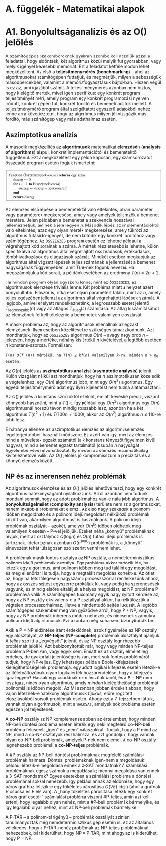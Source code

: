 <?xml version="1.0" encoding="UTF-8" standalone="no"?>

<html xmlns="http://www.w3.org/1999/xhtml"><head><meta name="generator" content="DocBook XSL Stylesheets V1.76.1"/></head><body><div class="appendix" title="A. függelék - Matematikai alapok"><div class="titlepage"><div><div><h1 class="title"><a id="id803256"/>A. függelék - Matematikai alapok</h1></div></div></div><div class="section" title="A1. Bonyolultságanalízis és az O() jelölés"><div class="titlepage"><div><div><h1 class="title"><a id="id803260"/>A1. Bonyolultságanalízis és az O() jelölés</h1></div></div></div><p>A számítógépes szakembereknek gyakran szembe kell nézniük azzal a feladattal, hogy eldöntsék, két algoritmus közül melyik fut gyorsabban, vagy melyik igényel kevesebb memóriát. Ezt a feladatot kétféle módon lehet megközelíteni. Az első a <span class="strong"><strong>teljesítménymérés</strong></span> (<span class="strong"><strong>benchmarking</strong></span>) – ahol az algoritmusokat számítógépen futtatjuk, és megmérjük, milyen a sebességük másodpercekben, valamint a memóriafogyasztásuk bájtokban. Hiszen végül is ez az, ami igazából számít. A teljesítménymérés azonban nem biztos, hogy kielégítő mérték, mivel igen specifikus: egy konkrét program teljesítményét méri, amely program egy konkrét programozási nyelven íródott, konkrét gépen fut, konkrét fordító és bemeneti adatok mellett. A teljesítménymérő program által szolgáltatott egyszerű adatokból nehéz lenne arra következtetni, hogy az algoritmus milyen jól vizsgázik más fordító, más számítógép vagy más adathalmaz esetén.</p><div class="section" title="Aszimptotikus analízis"><div class="titlepage"><div><div><h2 class="title"><a id="id803275"/>Aszimptotikus analízis</h2></div></div></div><p>A második megközelítés az <span class="strong"><strong>algoritmusok</strong></span> matematikai <span class="strong"><strong>elemzésé</strong></span>n (<span class="strong"><strong>analysis of algorithms</strong></span>) alapul, konkrét implementációtól és bemenetektől függetlenül. Ezt a megközelítést egy példa kapcsán, egy számsorozatot összeadó program esetén fogjuk ismertetni:</p><p><span class="inlinemediaobject"><img src="kepek/1105-1.png" alt="Aszimptotikus analízis"/></span></p><p>Az elemzés első lépése a bemenetektől való eltekintés, olyan paraméter vagy paraméterek megkeresése, amely vagy amelyek jellemzők a bemenet méretére. Jelen példában a bemenetet a szekvencia hosszával jellemezhetjük, aminek a jele legyen <span class="emphasis"><em>n</em></span>. Második lépés az implementációktól való eltekintés, azaz egy olyan mérték megkeresése, amely tükrözi az algoritmus futásiidő-igényét, de nem kötődik egy konkrét fordítóhoz vagy számítógéphez. Az <code class="code">ÖSSZEGZÉS</code> program esetén ez lehetne például a végrehajtott kód sorainak a száma. A mérték részletesebb is lehetne, külön specifikálva az algoritmus által végrehajtott összeadások, értékadások, tömbhivatkozások és elágazások számát. Mindkét esetben megkapjuk az algoritmus által végzett lépések teljes számának a jellemzését a bemenet nagyságának függvényében, amit <span class="emphasis"><em>T</em></span>(<span class="emphasis"><em>n</em></span>)-nek fogunk nevezni. Ha megszámoljuk a kód sorait, a példánk esetében az eredmény <span class="emphasis"><em>T</em></span>(<span class="emphasis"><em>n</em></span>) = 2<span class="emphasis"><em>n + </em></span>2.</p><p>Ha minden program olyan egyszerű lenne, mint az <code class="code">ÖSSZEGZÉS</code>, az algoritmusok elemzése triviális lenne. Két probléma miatt a helyzet azért bonyolultabb. Először is, ritka eset olyan paramétert találni, mint az <span class="emphasis"><em>n</em></span>, amely teljes egészében jellemzi az algoritmus által végrehajtott lépések számát. A legjobb, amivel ehelyett rendelkezhetünk, a legrosszabb esetet jelentő <span class="emphasis"><em>T</em></span><sub>legrosszabb</sub>(<span class="emphasis"><em>n</em></span>) vagy az átlagos <span class="emphasis"><em>T</em></span><sub>átlag</sub>(<span class="emphasis"><em>n</em></span>) számítása. Az átlag kiszámításához az elemzőnek fel kell tételeznie a bemenetek valamilyen eloszlását.</p><p>A másik probléma az, hogy az algoritmusok ellenállnak az egzakt elemzésnek. Ilyen esetben közelítésekre szükséges támaszkodnunk. Azt mondhatjuk, hogy az <code class="code">ÖSSZEGZÉS</code> algoritmus <span class="emphasis"><em>O</em></span>(<span class="emphasis"><em>n</em></span>) – avagy nagy ordó <span class="emphasis"><em>n</em></span> – jelezvén, hogy a mértéke, néhány kis értékű <span class="emphasis"><em>n</em></span> kivételével, a legtöbb esetben <span class="emphasis"><em>n</em></span> konstans-szorosa. Formálisan:</p><p><code class="code"><em><span class="remark">T</span></em>(<em><span class="remark">n</span></em>) <em><span class="remark">O</span></em>(<em><span class="remark">f </span></em>(<em><span class="remark">n</span></em>)) mértékű, ha <em><span class="remark">T</span></em>(<em><span class="remark">n</span></em>) ≤ <em><span class="remark">kf</span></em>(<em><span class="remark">n</span></em>) valamilyen <em><span class="remark">k</span></em>-ra, minden <em><span class="remark">n </span></em>&gt;<em><span class="remark"> n</span></em><sub>0</sub> esetén.</code></p><p>Az <span class="emphasis"><em>O</em></span>(<span class="emphasis"><em>n</em></span>) jelölés az <span class="strong"><strong>aszimptotikus analízis</strong></span>t (<span class="strong"><strong>asymptotic analysis</strong></span>) jelenti. Külön vizsgálat nélkül azt mondhatjuk, hogy ha <span class="emphasis"><em>n</em></span> aszimptotikusan közeledik a végtelenhez, egy <span class="emphasis"><em>O</em></span>(<span class="emphasis"><em>n</em></span>) algoritmus jobb, mint egy <span class="emphasis"><em>O</em></span>(<span class="emphasis"><em>n</em></span><sup>2</sup>) algoritmus. Egy egyedi teljesítménymérő adat egy ilyen kijelentést nem tudna alátámasztani.</p><p>Az <span class="emphasis"><em>O</em></span>() jelölés a konstans szorzóktól eltekint, emiatt kevésbé precíz, viszont könnyebb használni, mint a <span class="emphasis"><em>T</em></span>()-t. Így például egy <span class="emphasis"><em>O</em></span>(<span class="emphasis"><em>n</em></span><sup>2</sup>) algoritmus egy <span class="emphasis"><em>O</em></span>(<span class="emphasis"><em>n</em></span>) algoritmusnál hosszú távon mindig rosszabb lesz, azonban ha a két algoritmus <span class="emphasis"><em>T</em></span>(<span class="emphasis"><em>n</em></span><sup>2</sup> + 1) és <span class="emphasis"><em>T</em></span>(100<span class="emphasis"><em>n</em></span> + 1000), akkor az <span class="emphasis"><em>O</em></span>(<span class="emphasis"><em>n</em></span><sup>2</sup>) algoritmus <span class="emphasis"><em>n </em></span>≤<span class="emphasis"><em> </em></span>110-re jobb lesz.</p><p>E hátránya ellenére az aszimptotikus elemzés az algoritmuselemzés legelterjedtebben használt módszere. Ez azért van így, mert az elemzés mind a műveletek egzakt számától (a <span class="emphasis"><em>k</em></span> konstans tényezőt figyelmen kívül hagyva), mind a bemenet egzakt tartalmától (csupán <span class="emphasis"><em>n</em></span> nagyságát figyelembe véve) elvonatkoztat. Ily módon az elemzés matematikailag kivitelezhetővé válik. Az <span class="emphasis"><em>O</em></span>() jelölés jó kompromisszum a precizitás és a könnyű elemzés között.</p></div><div class="section" title="NP és az inherensen nehéz problémák"><div class="titlepage"><div><div><h2 class="title"><a id="id803547"/>NP és az inherensen nehéz problémák</h2></div></div></div><p>Az algoritmusok elemzése és az <span class="emphasis"><em>O</em></span>() jelölés lehetővé teszi, hogy egy konkrét algoritmus hatékonyságáról nyilatkozzunk. Arról azonban nem tudunk mondani semmit, hogy az adott problémához van-e nála jobb algoritmus. A <span class="strong"><strong>bonyolultságelmélet</strong></span> (<span class="strong"><strong>complexity analysis</strong></span>) területe nem az algoritmusokat, hanem inkább a problémákat elemzi. Az első nagy szakadék a polinom időben megoldható és a polinom idejű megoldást nélkülöző problémák között van, akármilyen algoritmust is használnánk. A polinom idejű problémák osztályát – azokét, amelyek <span class="emphasis"><em>O</em></span>(<span class="emphasis"><em>n<sup>k</sup></em></span>) időben oldhatók meg valamilyen <span class="emphasis"><em>k</em></span> esetén – P-vel jelöljük. Ezeket néha „könnyű” problémáknak hívjuk, mert az osztályhoz <span class="emphasis"><em>O</em></span>(log<span class="emphasis"><em>n</em></span>) és <span class="emphasis"><em>O</em></span>(<span class="emphasis"><em>n</em></span>) futási idejű problémák is tartoznak. Idetartoznak azonban <span class="emphasis"><em>O</em></span>(<span class="emphasis"><em>n</em></span><sup>1000</sup>) problémák is, a „könnyű” elnevezést tehát túlságosan szó szerint venni nem lehet.</p><p>A problémák másik fontos osztálya az NP osztály, a nemdeterminisztikus polinom idejű problémák osztálya. Egy probléma akkor tartozik ide, ha létezik egy algoritmus, ami polinom időben meg tud találni egy megoldást, és még ellenőrizni is tudja, hogy a megtalált megoldás korrekt-e. Az ötlet az, hogy ha tetszőlegesen nagyszámú proceszszorral rendelkezünk ahhoz, hogy az összes sejtést egyszerre próbáljuk ki, vagy pedig ha szerencsések vagyunk, és mindig elsőre eltaláljuk a helyes megoldást, az NP probléma P problémává válik. A számítógépes tudomány egyik nagy nyitott kérdése az, hogy az NP osztály ekvivalens-e a P osztállyal akkor, ha nélkülözzük a végtelen processzorhalmaz, illetve a mindentudó sejtés luxusát. A legtöbb számítógépes szakember meg van győződve arról, hogy P ≠ NP, vagyis, hogy az NP problémák inherens módon nehezek, és nincsenek számukra polinom idejű algoritmusok. Ezt azonban még soha sem bizonyították be.</p><p>Akik a P = NP eldöntése iránt érdeklődnek, azok figyelmébe az NP osztály egy alosztályát, az <span class="strong"><strong>NP-teljes</strong></span> (<span class="strong"><strong>NP-complete</strong></span>) problémák alosztályát ajánljuk. A <span class="emphasis"><em>teljes</em></span> szó itt a „legvégsőt” jelenti, és az NP osztály legnehezebb problémáit jelöli ki. Azt bebizonyították már, hogy vagy minden NP-teljes probléma P-ben van, vagy egyik sem. Emiatt ez az osztály elméletileg érdekes, de gyakorlati jelentősége is van, mert sok fontos problémáról tudjuk, hogy NP-teljes. Egy lehetséges példa a Boole-kifejezések kielégíthetőségének problémája: egy adott logikai kifejezés esetén létezik-e az ítéletváltozóinak olyan logikaiérték-hozzárendelése, hogy a kifejezés igaz legyen? Hacsak egy csodának nem leszünk tanúi, és a P = NP nem lesz igaz, nincs olyan algoritmus, amely <span class="emphasis"><em>minden</em></span> kielégíthetőségi problémát polinomiális időben megold. Az MI azonban jobban érdekelt abban, hogy vajon léteznek-e hatékony algoritmusok <span class="emphasis"><em>tipikus,</em></span> előre rögzített eloszlásokból sorsolt problémák esetén. Ahogy ezt a 7. fejezetben láttuk, vannak olyan algoritmusok, mint a <code class="code">WALKSAT</code>, amelyek sok probléma esetén egészen jól teljesítenek.</p><p>A <span class="strong"><strong>co-NP</strong></span> osztály az NP komplemense abban az értelemben, hogy minden NP-beli döntési probléma esetén létezik egy neki megfelelő co-NP-beli probléma felcserélt „igen” és „nem” válaszokkal. Tudjuk, hogy a P mind az NP, mind a co-NP osztályok részhalmaza, és azt gondoljuk, hogy vannak olyan co-NP-beli problémák, amelyek P-nek nem elemei. A co-NP osztály legnehezebb problémái a <span class="strong"><strong>co-NP-teljes</strong></span> problémák.</p><p>A #P osztály az NP-beli döntési problémáknak megfelelő számlálási problémák halmaza. Döntési problémáknak igen-nem a megoldásuk: például létezik-e megoldása ennek a 3-SAT mondatnak? A számlálási problémáknak egész számok a megoldásaik; mennyi megoldása van ennek a 3-SAT mondatnak? Egyes esetekben a számlálási probléma a döntési problémánál sokkal nehezebb. Így például annak az eldöntése, hogy egy páros gráfhoz létezik-e egy tökéletes párosítása <span class="emphasis"><em>O</em></span>(<span class="emphasis"><em>VE</em></span>) idejű (ahol a gráfnak <span class="emphasis"><em>V</em></span> csúcsa és <span class="emphasis"><em>E</em></span> éle van). A „hány tökéletes párosítása létezik egy konkrét páros gráf esetén” számlálási probléma viszont #P-teljes, amin azt kell érteni, hogy legalább olyan nehéz, mint a #P-beli problémák bármelyike, és így legalább olyan nehéz, mint az NP-beli problémák bármelyike.</p><p>A P-TÁR – a polinom-tárigényű – problémák osztályát szintén tanulmányozták még nemdeterminisztikus gép esetén is. Az az általános vélekedés, hogy a P-TÁR-nehéz problémák az NP-teljes problémáknál nehezebbek, bár kiderülhet, hogy NP = P-TÁR, mint ahogy az is kiderülhet, hogy P = NP.</p></div></div></div></body></html>
